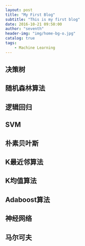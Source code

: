 ```yaml
---
layout: post
title: "My First Blog"
subtitle: "This is my first blog"
date: 2016-10-21 09:50:00
author: "seventh"
header-img: "img/home-bg-o.jpg"
catalog: true
tags:
    - Machine Learning
---
```


## 决策树
## 随机森林算法
## 逻辑回归
## SVM
## 朴素贝叶斯
## K最近邻算法
## K均值算法
## Adaboost算法
## 神经网络
## 马尔可夫

